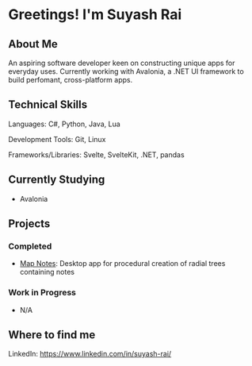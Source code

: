 # Greetings! I'm Suyash Rai

## About Me
An aspiring software developer keen on constructing unique apps for everyday uses. Currently working with Avalonia, a .NET UI framework to build perfomant, cross-platform apps.

## Technical Skills
Languages: C#, Python, Java, Lua

Development Tools: Git, Linux

Frameworks/Libraries: Svelte, SvelteKit, .NET, pandas

## Currently Studying
- Avalonia

## Projects
### Completed
- [Map Notes](https://github.com/rai-suyash/map-notes): Desktop app for procedural creation of radial trees containing notes

### Work in Progress
- N/A

## Where to find me
LinkedIn: https://www.linkedin.com/in/suyash-rai/

<!--
**rai-suyash/rai-suyash** is a ✨ _special_ ✨ repository because its `README.md` (this file) appears on your GitHub profile.

Here are some ideas to get you started:

- 🔭 I’m currently working on ...
- 🌱 I’m currently learning ...
- 👯 I’m looking to collaborate on ...
- 🤔 I’m looking for help with ...
- 💬 Ask me about ...
- 📫 How to reach me: ...
- 😄 Pronouns: ...
- ⚡ Fun fact: ...
-->
